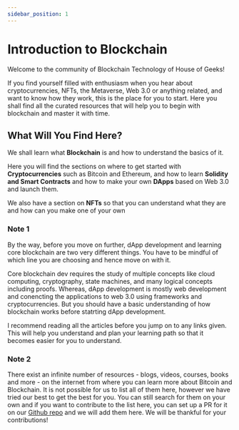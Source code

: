 ```yaml
---
sidebar_position: 1
---
```


# Introduction to Blockchain

Welcome to the community of Blockchain Technology of House of Geeks!

If you find yourself filled with enthusiasm when you hear about cryptocurrencies, NFTs, the Metaverse, Web 3.0 or anything related, and want to know how they work, this is the place for you to start. Here you shall find all the curated resources that will help you to begin with blockchain and master it with time.

## What Will You Find Here?

We shall learn what **Blockchain** is and how to understand the basics of it.

Here you will find the sections on where to get started with **Cryptocurrencies** such as Bitcoin and Ethereum, and how to learn **Solidity and Smart Contracts** and how to make your own **DApps** based on Web 3.0 and launch them.

We also have a section on **NFTs** so that you can understand what they are and how can you make one of your own

### Note 1

By the way, before you move on further, dApp development and learning core blockchain are two very different things. You have to be mindful of which line you are choosing and hence move on with it.

Core blockchain dev requires the study of multiple concepts like cloud computing, cryptography, state machines, and many logical concepts including proofs. Whereas, dApp development is mostly web development and conencting the applications to web 3.0 using frameworks and cryptocurrencies. But you should have a basic understanding of how blockchain works before statrting dApp development.

I recommend reading all the articles before you jump on to any links given. This will help you understand and plan your learning path so that it becomes easier for you to understand.

### Note 2

There exist an infinite number of resources - blogs, videos, courses, books and more - on the internet from where you can learn more about Bitcoin and Blockchain. It is not possible for us to list all of them here, however we have tried our best to get the best for you. You can still search for them on your own and if you want to contribute to the list here, you can set up a PR for it on our [Github repo](https://github.com/houseofgeeks/resources) and we will add them here. We will be thankful for your contributions!
